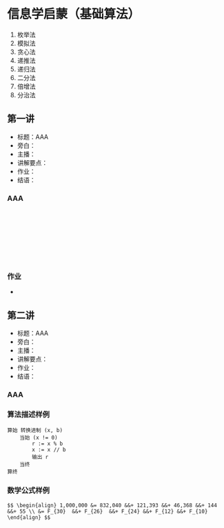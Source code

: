 # 信息学启蒙（基础算法）

1. 枚举法
1. 模拟法
1. 贪心法
1. 递推法
1. 递归法
1. 二分法
1. 倍增法
1. 分治法

		
## 第一讲

- 标题：AAA
- 旁白：
- 主播：
- 讲解要点：
- 作业：
- 结语：

	
### AAA<!-- .element: class="fragment fade-out" -->

<br/>
<br/>
<br/>
<br/>
<br/>
<br/>
<br/>

	
### 作业

- 

		
## 第二讲

- 标题：AAA
- 旁白：
- 主播：
- 讲解要点：
- 作业：
- 结语：

	
### AAA<!-- .element: class="fragment fade-out" -->

### 算法描述样例

```console
算始 转换进制 (x, b)
    当始 (x != 0)
        r := x % b
        x := x // b
        输出 r
    当终
算终
```

### 数学公式样例

`$$
\begin{align}
  1,000,000 &= 832,040 &&+ 121,393 &&+ 46,368 &&+ 144    &&+ 55 \\
            &= F_{30}  &&+ F_{26}  &&+ F_{24} &&+ F_{12} &&+ F_{10}
\end{align}
$$`

